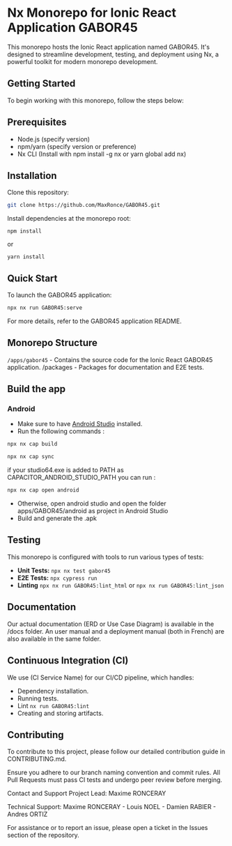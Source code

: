 # Nx Monorepo for Ionic React Application GABOR45
This monorepo hosts the Ionic React application named GABOR45. It's designed to streamline development, testing, and deployment using Nx, a powerful toolkit for modern monorepo development.

## Getting Started
To begin working with this monorepo, follow the steps below:

## Prerequisites
- Node.js (specify version)
- npm/yarn (specify version or preference)
- Nx CLI (Install with npm install -g nx or yarn global add nx)

## Installation

Clone this repository:
```bash
git clone https://github.com/MaxRonce/GABOR45.git
```

Install dependencies at the monorepo root:
```
npm install
```
or
```
yarn install
```

## Quick Start
To launch the GABOR45 application:

```bash
npx nx run GABOR45:serve
```
For more details, refer to the GABOR45 application README.

## Monorepo Structure
`/apps/gabor45` - Contains the source code for the Ionic React GABOR45 application.
/packages - Packages for documentation and E2E tests.

## Build the app

### Android
- Make sure to have [Android Studio]() installed.
- Run the following commands :
 ```bash
 npx nx cap build
 ```
  ```bash
 npx nx cap sync
 ```
 if your studio64.exe is added to PATH as CAPACITOR_ANDROID_STUDIO_PATH you can run : 
  ```bash
 npx nx cap open android
 ```
- Otherwise, open android studio and open the folder apps/GABOR45/android as project in Android Studio
- Build and generate the .apk

## Testing
This monorepo is configured with tools to run various types of tests:

- **Unit Tests:** ```npx nx test gabor45```
- **E2E Tests:**  ```npx cypress run```
- **Linting** ```npx nx run GABOR45:lint_html``` or ```npx nx run GABOR45:lint_json```

## Documentation

Our actual documentation (ERD or Use Case Diagram) is available in the /docs folder.
An user manual and a deployment manual (both in French) are also available in the same folder.

## Continuous Integration (CI)
We use (CI Service Name) for our CI/CD pipeline, which handles:

- Dependency installation.
- Running tests.
- Lint ```nx run GABOR45:lint```
- Creating and storing artifacts.


## Contributing
To contribute to this project, please follow our detailed contribution guide in CONTRIBUTING.md.

Ensure you adhere to our branch naming convention and commit rules. All Pull Requests must pass CI tests and undergo peer review before merging.

Contact and Support
Project Lead: Maxime RONCERAY 

Technical Support: Maxime RONCERAY - Louis NOEL - Damien RABIER - Andres ORTIZ

For assistance or to report an issue, please open a ticket in the Issues section of the repository.
